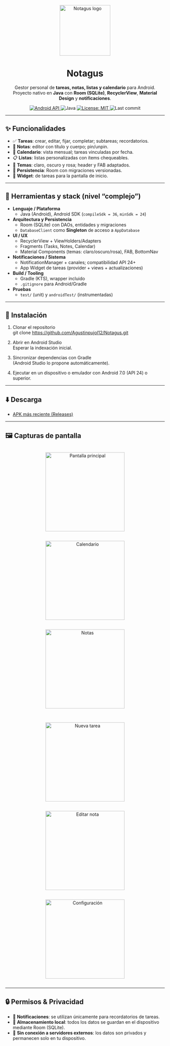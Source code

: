 <p align="center">
  <img src="docs/ic_launcher_round.webp" alt="Notagus logo" width="160"/>
</p>

<h1 align="center">Notagus</h1>

<p align="center">
  Gestor personal de <b>tareas, notas, listas y calendario</b> para Android.<br/>
  Proyecto nativo en <b>Java</b> con <b>Room (SQLite)</b>, <b>RecyclerView</b>, <b>Material Design</b> y <b>notificaciones</b>.
</p>

<p align="center">
  <a href="https://github.com/Agustinpujol12/Notagus/releases">
    <img src="https://img.shields.io/badge/Android-API%2024%2B-3DDC84" alt="Android API"/>
  </a>
  <img src="https://img.shields.io/badge/Made%20with-Java-orange" alt="Java"/>
  <a href="LICENSE">
    <img src="https://img.shields.io/badge/License-MIT-yellow" alt="License: MIT"/>
  </a>
  <img src="https://img.shields.io/github/last-commit/Agustinpujol12/Notagus" alt="Last commit"/>
</p>

---

## ✨ Funcionalidades

- ✅ **Tareas**: crear, editar, fijar, completar; subtareas; recordatorios.
- 📝 **Notas**: editor con título y cuerpo; pin/unpin.
- 📅 **Calendario**: vista mensual; tareas vinculadas por fecha.
- 📋 **Listas**: listas personalizadas con ítems chequeables.
- 🎨 **Temas**: claro, oscuro y rosa; header y FAB adaptados.
- 💾 **Persistencia**: Room con migraciones versionadas.
- 🧩 **Widget**: de tareas para la pantalla de inicio.

---

## 🧰 Herramientas y stack (nivel “complejo”)

- **Lenguaje / Plataforma**
  - Java (Android), Android SDK (`compileSdk = 36`, `minSdk = 24`)
- **Arquitectura y Persistencia**
  - Room (SQLite) con DAOs, entidades y migraciones
  - `DatabaseClient` como **Singleton** de acceso a `AppDatabase`
- **UI / UX**
  - RecyclerView + ViewHolders/Adapters
  - Fragments (Tasks, Notes, Calendar)
  - Material Components (temas: claro/oscuro/rosa), FAB, BottomNav
- **Notificaciones / Sistema**
  - NotificationManager + canales; compatibilidad API 24+
  - App Widget de tareas (provider + views + actualizaciones)
- **Build / Tooling**
  - Gradle (KTS), wrapper incluido
  - `.gitignore` para Android/Gradle
- **Pruebas**
  - `test/` (unit) y `androidTest/` (instrumentadas)

---

## 🚀 Instalación

1. Clonar el repositorio  
git clone https://github.com/Agustinpujol12/Notagus.git  

2. Abrir en Android Studio  
Esperar la indexación inicial.  

3. Sincronizar dependencias con Gradle  
(Android Studio lo propone automáticamente).  

4. Ejecutar en un dispositivo o emulador con Android 7.0 (API 24) o superior.  

---

## ⬇️ Descarga

- [APK más reciente (Releases)](../../releases)

---

## 🖼️ Capturas de pantalla

<p align="center">
  <img src="docs/home.jpeg" alt="Pantalla principal" width="250" style="margin:15px"/>
  <img src="docs/calendar.jpeg" alt="Calendario" width="250" style="margin:15px"/>
  <img src="docs/note.jpeg" alt="Notas" width="250" style="margin:15px"/>
</p>

<p align="center">
  <img src="docs/newtask.jpeg" alt="Nueva tarea" width="250" style="margin:15px"/>
  <img src="docs/editnote.jpeg" alt="Editar nota" width="250" style="margin:15px"/>
  <img src="docs/settings.jpeg" alt="Configuración" width="250" style="margin:15px"/>
</p>

---

## 🔒 Permisos & Privacidad

- 🔔 **Notificaciones**: se utilizan únicamente para recordatorios de tareas.  
- 💾 **Almacenamiento local**: todos los datos se guardan en el dispositivo mediante Room (SQLite).  
- 🚫 **Sin conexión a servidores externos**: los datos son privados y permanecen solo en tu dispositivo.  
